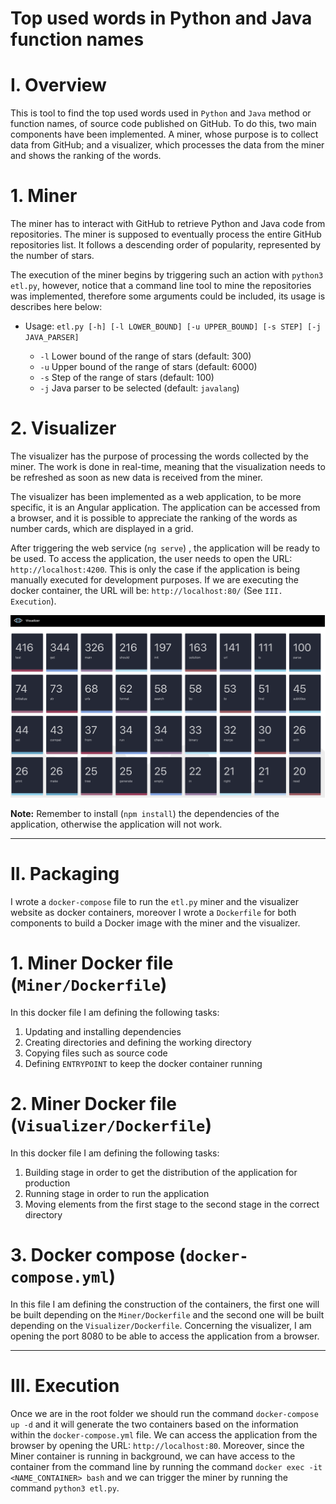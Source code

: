 # Top used words in Python and Java function names

# I. Overview
This is tool to find the top used words used in ```Python``` and ```Java``` method or function names, 
of source code published on GitHub. To do this, two main components have been implemented. A miner, 
whose purpose is to collect data from GitHub; and a visualizer, which processes the data from 
the miner and shows the ranking of the words.

# 1. Miner
The miner has to interact with GitHub to retrieve Python and Java code from repositories. 
The miner is supposed to eventually process the entire GitHub repositories list. 
It follows a descending order of popularity, represented by the number of stars.

The execution of the miner begins by triggering such an action with ``` python3 etl.py ```, however, notice 
that a command line tool to mine the repositories was implemented, therefore some arguments could be included,
its usage is describes here below:

* Usage: ``` etl.py [-h] [-l LOWER_BOUND] [-u UPPER_BOUND] [-s STEP] [-j JAVA_PARSER] ```

    * ``` -l ``` Lower bound of the range of stars (default: 300)
    * ``` -u ``` Upper bound of the range of stars (default: 6000)
    * ``` -s ``` Step of the range of stars (default: 100)
    * ``` -j ``` Java parser to be selected (default: ```javalang```)


# 2. Visualizer

The visualizer has the purpose of processing the words collected by the miner. 
The work is done in real-time, meaning that the visualization needs to be refreshed as 
soon as new data is received from the miner.

The visualizer has been implemented as a web application, to be more specific, it is an Angular application.
The application can be accessed from a browser, and it is possible to appreciate the ranking of the words
as number cards, which are displayed in a grid.

After triggering the web service (```ng serve```) , the application will be ready to be used.
To access the application, the user needs to open the URL: ```http://localhost:4200```. This is only the case if 
the application is being manually executed for development purposes. If we are executing the docker container,
the URL will be: ```http://localhost:80/``` (See ```III. Execution```).

![visualizer.png](./visualizer.png)

**Note:** Remember to install (```npm install```) the dependencies of the application, otherwise the application will not work.


---

# II. Packaging 

I wrote a ```docker-compose``` file to run the ```etl.py``` miner and the visualizer website as docker containers, 
moreover I wrote a ```Dockerfile``` for both components to build a Docker image with the miner and the visualizer.

# 1. Miner Docker file (```Miner/Dockerfile```)
 In this docker file I am defining the following tasks:

1. Updating and installing dependencies
2. Creating directories and defining the working directory
3. Copying files such as source code
4. Defining ```ENTRYPOINT``` to keep the docker container running

# 2. Miner Docker file (```Visualizer/Dockerfile```)
 In this docker file I am defining the following tasks:

1. Building stage in order to get the distribution of the application for production
2. Running stage in order to run the application
3. Moving elements from the first stage to the second stage in the correct directory

# 3. Docker compose (```docker-compose.yml```)

In this file I am defining the construction of the containers, the first one will be built depending 
on the ```Miner/Dockerfile``` and the second one will be built depending on the ```Visualizer/Dockerfile```.
Concerning the visualizer, I am opening the port 8080 to be able to access the application from a browser.

---


# III. Execution

Once we are in the root folder we should run the command ```docker-compose up -d``` and it will generate the two containers
based on the information within the ```docker-compose.yml``` file. We can access the application from the browser 
by opening the URL: ```http://localhost:80```. Moreover, since the Miner container is running in background,
we can have access to the container from the command line by running the command ```docker exec -it <NAME_CONTAINER> bash``` and
we can trigger the miner by running the command ```python3 etl.py```.

